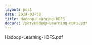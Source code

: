 ```yaml
---
layout: post
date: 2014-03-30
title: Hadoop-Learning-HDFS
docurl: /pdf/Hadoop-Learning-HDFS.pdf
---
```


Hadoop-Learning-HDFS.pdf

